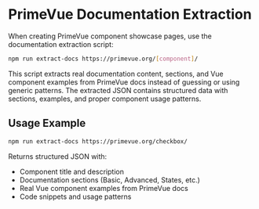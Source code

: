 # PrimeVue Documentation Extraction

When creating PrimeVue component showcase pages, use the documentation extraction script:

```bash
npm run extract-docs https://primevue.org/[component]/
```

This script extracts real documentation content, sections, and Vue component examples from PrimeVue docs instead of guessing or using generic patterns. The extracted JSON contains structured data with sections, examples, and proper component usage patterns.

## Usage Example

```bash
npm run extract-docs https://primevue.org/checkbox/
```

Returns structured JSON with:
- Component title and description
- Documentation sections (Basic, Advanced, States, etc.)
- Real Vue component examples from PrimeVue docs
- Code snippets and usage patterns

